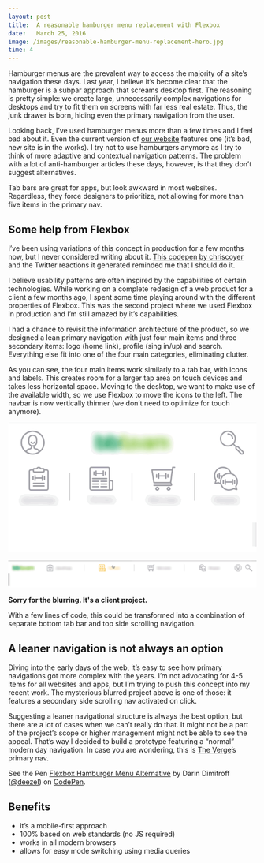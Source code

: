 ```yaml
---
layout: post
title:  A reasonable hamburger menu replacement with Flexbox
date:   March 25, 2016
image: /images/reasonable-hamburger-menu-replacement-hero.jpg
time: 4
---
```


Hamburger menus are the prevalent way to access the majority of a site’s navigation these days. Last year, I believe it’s become clear that the hamburger is a subpar approach that screams desktop first. The reasoning is pretty simple: we create large, unnecessarily complex navigations for desktops and try to fit them on screens with far less real estate. Thus, the junk drawer is born, hiding even the primary navigation from the user.

Looking back, I’ve used hamburger menus more than a few times and I feel bad about it. Even the current version of [our  website](http://www.thecrazyones.agency) features one (it’s bad, new site is in the works). I try not to use hamburgers anymore as I try to think of more adaptive and contextual navigation patterns. The problem with a lot of anti-hamburger articles these days, however, is that they don’t suggest alternatives.

Tab bars are great for apps, but look awkward in most websites. Regardless, they force designers to prioritize, not allowing for more than five items in the primary nav.

## Some help from Flexbox
I’ve been using variations of this concept in production for a few months now, but I never considered writing about it. [This codepen by chriscoyer](http://codepen.io/chriscoyier/pen/bppOVP/) and the Twitter reactions it generated reminded me that I should do it.

I believe usability patterns are often inspired by the capabilities of certain technologies. While working on a complete redesign of a web product for a client a few months ago, I spent some time playing around with the different properties of Flexbox. This was the second project where we used Flexbox in production and I’m still amazed by it’s capabilities.

I had a chance to revisit the information architecture of the product, so we designed a lean primary navigation with just four main items and three secondary items: logo (home link), profile (sing in/up) and search. Everything else fit into one of the four main categories, eliminating clutter.

As you can see, the four main items work similarly to a tab bar, with icons and labels. This creates room for a larger tap area on touch devices and takes less horizontal space. Moving to the desktop, we want to make use of the available width, so we use Flexbox to move the icons to the left. The navbar is now vertically thinner (we don’t need to optimize for touch anymore).

![Mobile Flexbox Nav](/images/mobile-flexbox-nav.gif)

![Desktop Flexbox Nav](/images/desktop-flexbox-nav.gif)

**Sorry for the blurring. It's a client project.**

With a few lines of code, this could be transformed into a combination of separate bottom tab bar and top side scrolling navigation.

## A leaner navigation is not always an option
Diving into the early days of the web, it’s easy to see how primary navigations got more complex with the years. I’m not advocating for 4-5 items for all websites and apps, but I’m trying to push this concept into my recent work. The mysterious blurred project above is one of those: it features a secondary side scrolling nav activated on click.

Suggesting a leaner navigational structure is always the best option, but there are a lot of cases when we can’t really do that. It might not be a part of the project’s scope or higher management might not be able to see the appeal. That’s way I decided to build a prototype featuring a “normal” modern day navigation. In case you are wondering, this is [The Verge](theverge.com)’s primary nav.

<p data-height="200" data-theme-id="0" data-slug-hash="NNrorr" data-default-tab="result" data-user="deezel" class="codepen">See the Pen <a href="http://codepen.io/deezel/pen/NNrorr/">Flexbox Hamburger Menu Alternative</a> by Darin Dimitroff (<a href="http://codepen.io/deezel">@deezel</a>) on <a href="http://codepen.io">CodePen</a>.</p>
<script async src="//assets.codepen.io/assets/embed/ei.js"></script>

## Benefits
- it’s a mobile-first approach
- 100% based on web standards (no JS required)
- works in all modern browsers
- allows for easy mode switching using media queries
